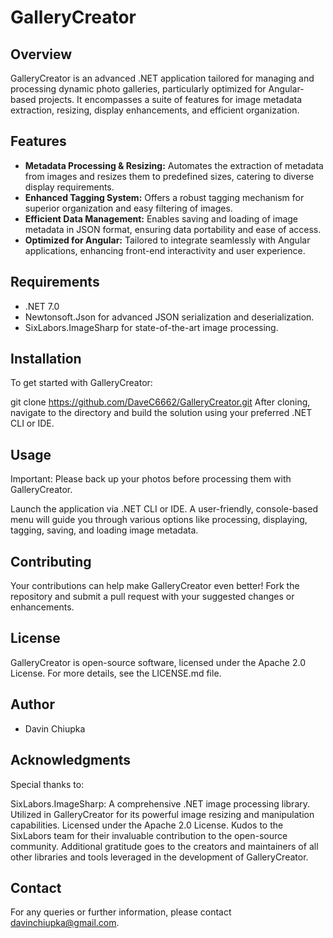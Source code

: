 # GalleryCreator

## Overview
GalleryCreator is an advanced .NET application tailored for managing and processing dynamic photo galleries, particularly optimized for Angular-based projects. It encompasses a suite of features for image metadata extraction, resizing, display enhancements, and efficient organization.

## Features
- **Metadata Processing & Resizing:** Automates the extraction of metadata from images and resizes them to predefined sizes, catering to diverse display requirements.
- **Enhanced Tagging System:** Offers a robust tagging mechanism for superior organization and easy filtering of images.
- **Efficient Data Management:** Enables saving and loading of image metadata in JSON format, ensuring data portability and ease of access.
- **Optimized for Angular:** Tailored to integrate seamlessly with Angular applications, enhancing front-end interactivity and user experience.

## Requirements
- .NET 7.0
- Newtonsoft.Json for advanced JSON serialization and deserialization.
- SixLabors.ImageSharp for state-of-the-art image processing.

## Installation
To get started with GalleryCreator:

git clone https://github.com/DaveC6662/GalleryCreator.git
After cloning, navigate to the directory and build the solution using your preferred .NET CLI or IDE.

## Usage
Important: Please back up your photos before processing them with GalleryCreator.

Launch the application via .NET CLI or IDE. A user-friendly, console-based menu will guide you through various options like processing, displaying, tagging, saving, and loading image metadata.

## Contributing
Your contributions can help make GalleryCreator even better! Fork the repository and submit a pull request with your suggested changes or enhancements.

## License
GalleryCreator is open-source software, licensed under the Apache 2.0 License. For more details, see the LICENSE.md file.

## Author
- Davin Chiupka

## Acknowledgments
Special thanks to:

SixLabors.ImageSharp: A comprehensive .NET image processing library. Utilized in GalleryCreator for its powerful image resizing and manipulation capabilities. 
Licensed under the Apache 2.0 License. Kudos to the SixLabors team for their invaluable contribution to the open-source community.
Additional gratitude goes to the creators and maintainers of all other libraries and tools leveraged in the development of GalleryCreator.

## Contact
For any queries or further information, please contact davinchiupka@gmail.com.
